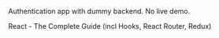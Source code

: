 Authentication app with dummy backend. No live demo.


React - The Complete Guide (incl Hooks, React Router, Redux)
